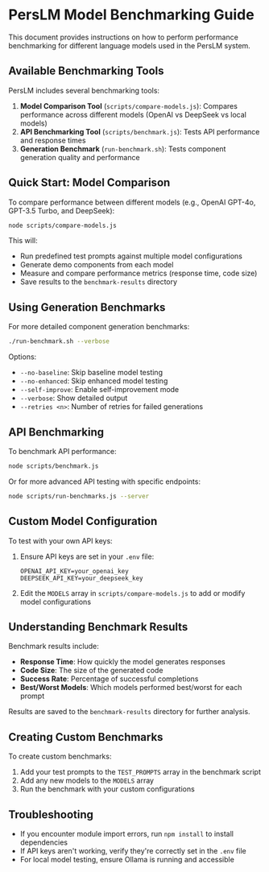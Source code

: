 # PersLM Model Benchmarking Guide

This document provides instructions on how to perform performance benchmarking for different language models used in the PersLM system.

## Available Benchmarking Tools

PersLM includes several benchmarking tools:

1. **Model Comparison Tool** (`scripts/compare-models.js`): Compares performance across different models (OpenAI vs DeepSeek vs local models)
2. **API Benchmarking Tool** (`scripts/benchmark.js`): Tests API performance and response times
3. **Generation Benchmark** (`run-benchmark.sh`): Tests component generation quality and performance

## Quick Start: Model Comparison

To compare performance between different models (e.g., OpenAI GPT-4o, GPT-3.5 Turbo, and DeepSeek):

```bash
node scripts/compare-models.js
```

This will:
- Run predefined test prompts against multiple model configurations
- Generate demo components from each model
- Measure and compare performance metrics (response time, code size)
- Save results to the `benchmark-results` directory

## Using Generation Benchmarks

For more detailed component generation benchmarks:

```bash
./run-benchmark.sh --verbose
```

Options:
- `--no-baseline`: Skip baseline model testing
- `--no-enhanced`: Skip enhanced model testing
- `--self-improve`: Enable self-improvement mode
- `--verbose`: Show detailed output
- `--retries <n>`: Number of retries for failed generations

## API Benchmarking

To benchmark API performance:

```bash
node scripts/benchmark.js
```

Or for more advanced API testing with specific endpoints:

```bash
node scripts/run-benchmarks.js --server
```

## Custom Model Configuration

To test with your own API keys:

1. Ensure API keys are set in your `.env` file:
   ```
   OPENAI_API_KEY=your_openai_key
   DEEPSEEK_API_KEY=your_deepseek_key
   ```

2. Edit the `MODELS` array in `scripts/compare-models.js` to add or modify model configurations

## Understanding Benchmark Results

Benchmark results include:

- **Response Time**: How quickly the model generates responses
- **Code Size**: The size of the generated code
- **Success Rate**: Percentage of successful completions
- **Best/Worst Models**: Which models performed best/worst for each prompt

Results are saved to the `benchmark-results` directory for further analysis.

## Creating Custom Benchmarks

To create custom benchmarks:

1. Add your test prompts to the `TEST_PROMPTS` array in the benchmark script
2. Add any new models to the `MODELS` array
3. Run the benchmark with your custom configurations

## Troubleshooting

- If you encounter module import errors, run `npm install` to install dependencies
- If API keys aren't working, verify they're correctly set in the `.env` file
- For local model testing, ensure Ollama is running and accessible 